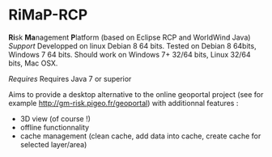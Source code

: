 # RiMaP-RCP

**Ri**sk **Ma**nagement **P**latform (based on Eclipse RCP and WorldWind Java)
*Support*
Developped on linux Debian 8 64 bits. Tested on Debian 8 64bits, Windows 7 64 bits.
Should work on Windows 7+ 32/64 bits, Linux 32/64 bits, Mac OSX.

*Requires* 
Requires Java 7 or superior

Aims to provide a desktop alternative to the online geoportal project (see  for example http://gm-risk.pigeo.fr/geoportal) with additionnal features :
- 3D view (of course !)
- offline functionnality
- cache management (clean cache, add data into cache, create cache for selected layer/area)

